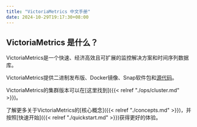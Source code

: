 ```yaml
---
title: "VictoriaMetrics 中文手册"
date: 2024-10-29T19:17:30+08:00
---
```


## VictoriaMetrics 是什么？

VictoriaMetrics是一个快速、经济高效且可扩展的监控解决方案和时间序列数据库。

VictoriaMetrics提供二进制发布版、Docker镜像、Snap软件包和[源代码](https://github.com/victoriaMetrics/VictoriaMetrics)。

VictoriaMetrics的集群版本可以在[这里找到]({{< relref "./ops/cluster.md" >}})。

了解更多关于VictoriaMetrics的[核心概念]({{< relref "./concepts.md" >}})，并按照[快速开始]({{< relref "./quickstart.md" >}})获得更好的体验。
